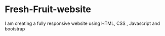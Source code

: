 # Fresh-Fruit-website
I am creating a fully responsive website using HTML, CSS , Javascript and bootstrap 

